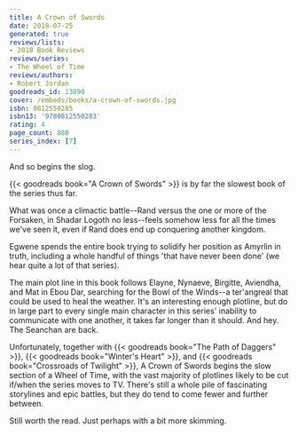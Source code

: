 ```yaml
---
title: A Crown of Swords
date: 2018-07-25
generated: true
reviews/lists:
- 2018 Book Reviews
reviews/series:
- The Wheel of Time
reviews/authors:
- Robert Jordan
goodreads_id: 13890
cover: /embeds/books/a-crown-of-swords.jpg
isbn: 0812550285
isbn13: '9780812550283'
rating: 4
page_count: 880
series_index: [7]
---
```

And so begins the slog.  

{{< goodreads book="A Crown of Swords" >}} is by far the slowest book of the series thus far.  

<!--more-->

What was once a climactic battle--Rand versus the one or more of the Forsaken, in Shadar Logoth no less--feels somehow less for all the times we've seen it, even if Rand does end up conquering another kingdom.  

Egwene spends the entire book trying to solidify her position as Amyrlin in truth, including a whole handful of things 'that have never been done' (we hear quite a lot of that series).  

The main plot line in this book follows Elayne, Nynaeve, Birgitte, Aviendha, and Mat in Ebou Dar, searching for the Bowl of the Winds--a ter'angreal that could be used to heal the weather. It's an interesting enough plotline, but do in large part to every single main character in this series' inability to communicate with one another, it takes far longer than it should. And hey. The Seanchan are back.  

Unfortunately, together with {{< goodreads book="The Path of Daggers" >}}, {{< goodreads book="Winter's Heart" >}}, and {{< goodreads book="Crossroads of Twilight" >}}, A Crown of Swords begins the slow section of a Wheel of Time, with the vast majority of plotlines likely to be cut if/when the series moves to TV. There's still a whole pile of fascinating storylines and epic battles, but they do tend to come fewer and further between.  

Still worth the read. Just perhaps with a bit more skimming.
